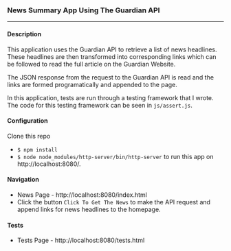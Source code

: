 ### News Summary App Using The Guardian API
---

#### Description
This application uses the Guardian API to retrieve a list of news headlines. These headlines are then transformed into corresponding links which can be followed to read the full article on the Guardian Website.

The JSON response from the request to the Guardian API is read and the links are formed programatically and appended to the page.

In this application, tests are run through a testing framework that I wrote. The code for this testing framework can be seen in `js/assert.js`.

#### Configuration
Clone this repo
* `$ npm install`
* `$ node node_modules/http-server/bin/http-server` to run this app on http://localhost:8080/.

#### Navigation
* News Page - http://localhost:8080/index.html
* Click the button `Click To Get The News` to make the API request and append links for news headlines to the homepage.

#### Tests
* Tests Page - http://localhost:8080/tests.html

